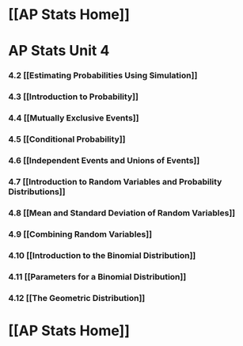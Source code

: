 # [[AP Stats Home]]

# AP Stats Unit 4
### 4.2 [[Estimating Probabilities Using Simulation]]
### 4.3 [[Introduction to Probability]]
### 4.4 [[Mutually Exclusive Events]]
### 4.5 [[Conditional Probability]]
### 4.6 [[Independent Events and Unions of Events]]
### 4.7 [[Introduction to Random Variables and Probability Distributions]]
### 4.8 [[Mean and Standard Deviation of Random Variables]]
### 4.9 [[Combining Random Variables]]
### 4.10 [[Introduction to the Binomial Distribution]]
### 4.11 [[Parameters for a Binomial Distribution]]
### 4.12 [[The Geometric Distribution]]

# [[AP Stats Home]]